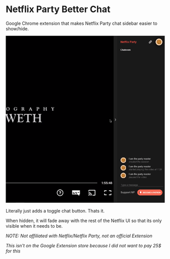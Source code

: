 # Netflix Party Better Chat
Google Chrome extension that makes Netflix Party chat sidebar easier to show/hide.

![](demo.gif)

Literally just adds a toggle chat button. Thats it.

When hidden, it will fade away with the rest of the Netflix UI so that its only visible when it needs to be.


*NOTE: Not affiliated with Netflix/Netflix Party, not an official Extension* 

_This isn't on the Google Extension store because I did not want to pay 25$ for this_
